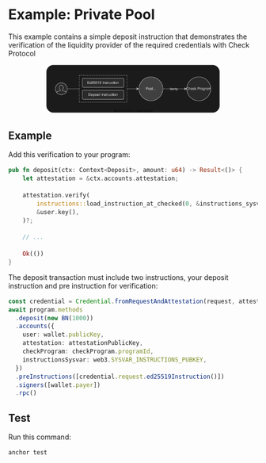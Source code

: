 # Example: Private Pool
This example contains a simple deposit instruction that demonstrates the verification of the liquidity provider of the required credentials with Check Protocol

<div align="center">
  <img src="./private-pool.svg" alt="Private Pool" width="70%"/>
</div>

## Example
Add this verification to your program:
```rust
pub fn deposit(ctx: Context<Deposit>, amount: u64) -> Result<()> {
    let attestation = &ctx.accounts.attestation;

    attestation.verify(
        instructions::load_instruction_at_checked(0, &instructions_sysvar)?,
        &user.key(),
    )?;

    // ...

    Ok(())
}
```
The deposit transaction must include two instructions, your deposit instruction and pre instruction for verification:
```typescript
const credential = Credential.fromRequestAndAttestation(request, attestation)
await program.methods
  .deposit(new BN(1000))
  .accounts({
    user: wallet.publicKey,
    attestation: attestationPublicKey,
    checkProgram: checkProgram.programId,
    instructionsSysvar: web3.SYSVAR_INSTRUCTIONS_PUBKEY,
  })
  .preInstructions([credential.request.ed25519Instruction()])
  .signers([wallet.payer])
  .rpc()
```

## Test
Run this command:
```
anchor test
```



